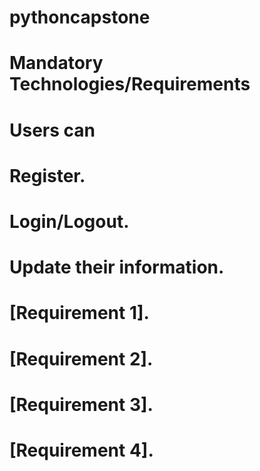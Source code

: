 # pythoncapstone
# Mandatory Technologies/Requirements
# Users can
# Register.
# Login/Logout.
# Update their information.
# [Requirement 1].
# [Requirement 2].
# [Requirement 3].
# [Requirement 4].
